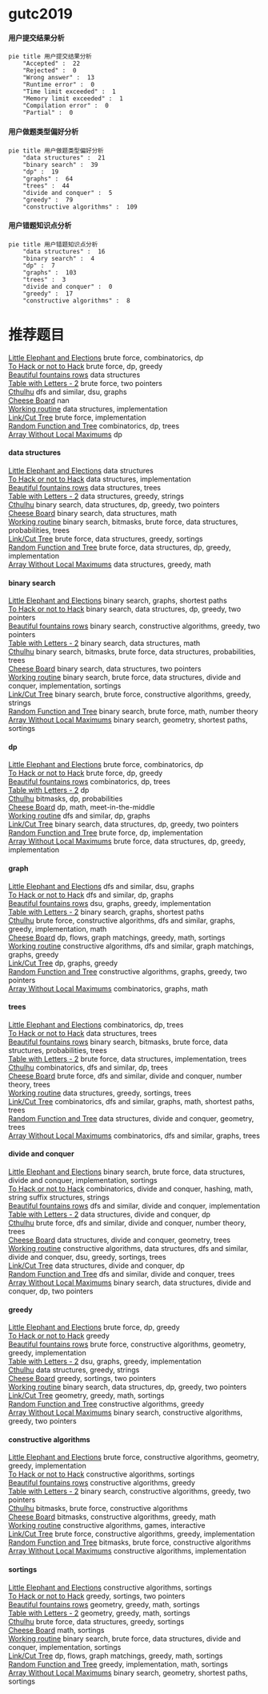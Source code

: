 # gutc2019
<!-- tabs:start -->
#### **用户提交结果分析**

```mermaid
pie title 用户提交结果分析
    "Accepted" :  22
    "Rejected" :  0
    "Wrong answer" :  13
    "Runtime error" :  0
    "Time limit exceeded" :  1
    "Memory limit exceeded" :  1
    "Compilation error" :  0
    "Partial" :  0
```
#### **用户做题类型偏好分析**

```mermaid
pie title 用户做题类型偏好分析
    "data structures" :  21
    "binary search" :  39
    "dp" :  19
    "graphs" :  64
    "trees" :  44
    "divide and conquer" :  5
    "greedy" :  79
    "constructive algorithms" :  109
```
#### **用户错题知识点分析**

```mermaid
pie title 用户错题知识点分析
    "data structures" :  16
    "binary search" :  4
    "dp" :  7
    "graphs" :  103
    "trees" :  3
    "divide and conquer" :  0
    "greedy" :  17
    "constructive algorithms" :  8
```
<!-- tabs:end -->
# 推荐题目
[Little Elephant and Elections](https://codeforces.com/contest/259/problem/D)		brute force,
                        combinatorics,
                        dp		  
[To Hack or not to Hack](http://codeforces.com/problemset/problem/662/E)		brute force,
                        dp,
                        greedy		  
[Beautiful fountains rows](http://codeforces.com/problemset/problem/799/F)		data structures		  
[Table with Letters - 2](http://codeforces.com/problemset/problem/253/D)		brute force,
                        two pointers		  
[Cthulhu](http://codeforces.com/problemset/problem/103/B)		dfs and similar,
                        dsu,
                        graphs		  
[Cheese Board](http://codeforces.com/problemset/problem/952/E)		nan		  
[Working routine](http://codeforces.com/problemset/problem/706/E)		data structures,
                        implementation		  
[Link/Cut Tree](http://codeforces.com/problemset/problem/614/A)		brute force,
                        implementation		  
[Random Function and Tree](http://codeforces.com/problemset/problem/482/D)		combinatorics,
                        dp,
                        trees		  
[Array Without Local Maximums](https://codeforces.com/contest/1068/problem/D)		dp		  
<!-- tabs:start -->
#### **data structures**
[Little Elephant and Elections](http://codeforces.com/problemset/problem/799/F)		data structures		  
[To Hack or not to Hack](http://codeforces.com/problemset/problem/706/E)		data structures,
                        implementation		  
[Beautiful fountains rows](http://codeforces.com/problemset/problem/1458/F)		data structures,
                        trees		  
[Table with Letters - 2](http://codeforces.com/problemset/problem/1182/C)		data structures,
                        greedy,
                        strings		  
[Cthulhu](http://codeforces.com/problemset/problem/1492/C)		binary search,
                        data structures,
                        dp,
                        greedy,
                        two pointers		  
[Cheese Board](http://codeforces.com/problemset/problem/1490/G)		binary search,
                        data structures,
                        math		  
[Working routine](http://codeforces.com/problemset/problem/1479/D)		binary search,
                        bitmasks,
                        brute force,
                        data structures,
                        probabilities,
                        trees		  
[Link/Cut Tree](http://codeforces.com/problemset/problem/1497/A)		brute force,
                        data structures,
                        greedy,
                        sortings		  
[Random Function and Tree](http://codeforces.com/problemset/problem/1491/C)		brute force,
                        data structures,
                        dp,
                        greedy,
                        implementation		  
[Array Without Local Maximums](http://codeforces.com/problemset/problem/1492/B)		data structures,
                        greedy,
                        math		  
#### **binary search**
[Little Elephant and Elections](http://codeforces.com/problemset/problem/301/B)		binary search,
                        graphs,
                        shortest paths		  
[To Hack or not to Hack](http://codeforces.com/problemset/problem/1492/C)		binary search,
                        data structures,
                        dp,
                        greedy,
                        two pointers		  
[Beautiful fountains rows](http://codeforces.com/problemset/problem/1463/D)		binary search,
                        constructive algorithms,
                        greedy,
                        two pointers		  
[Table with Letters - 2](http://codeforces.com/problemset/problem/1490/G)		binary search,
                        data structures,
                        math		  
[Cthulhu](http://codeforces.com/problemset/problem/1479/D)		binary search,
                        bitmasks,
                        brute force,
                        data structures,
                        probabilities,
                        trees		  
[Cheese Board](http://codeforces.com/problemset/problem/1436/E)		binary search,
                        data structures,
                        two pointers		  
[Working routine](http://codeforces.com/problemset/problem/1461/D)		binary search,
                        brute force,
                        data structures,
                        divide and conquer,
                        implementation,
                        sortings		  
[Link/Cut Tree](http://codeforces.com/problemset/problem/1493/C)		binary search,
                        brute force,
                        constructive algorithms,
                        greedy,
                        strings		  
[Random Function and Tree](http://codeforces.com/problemset/problem/1487/D)		binary search,
                        brute force,
                        math,
                        number theory		  
[Array Without Local Maximums](http://codeforces.com/problemset/problem/1486/B)		binary search,
                        geometry,
                        shortest paths,
                        sortings		  
#### **dp**
[Little Elephant and Elections](https://codeforces.com/contest/259/problem/D)		brute force,
                        combinatorics,
                        dp		  
[To Hack or not to Hack](http://codeforces.com/problemset/problem/662/E)		brute force,
                        dp,
                        greedy		  
[Beautiful fountains rows](http://codeforces.com/problemset/problem/482/D)		combinatorics,
                        dp,
                        trees		  
[Table with Letters - 2](https://codeforces.com/contest/1068/problem/D)		dp		  
[Cthulhu](https://codeforces.com/contest/483/problem/E)		bitmasks,
                        dp,
                        probabilities		  
[Cheese Board](https://codeforces.com/contest/674/problem/F)		dp,
                        math,
                        meet-in-the-middle		  
[Working routine](http://codeforces.com/problemset/problem/919/D)		dfs and similar,
                        dp,
                        graphs		  
[Link/Cut Tree](http://codeforces.com/problemset/problem/1492/C)		binary search,
                        data structures,
                        dp,
                        greedy,
                        two pointers		  
[Random Function and Tree](https://codeforces.com/contest/1457/problem/C)		brute force,
                        dp,
                        implementation		  
[Array Without Local Maximums](http://codeforces.com/problemset/problem/1491/C)		brute force,
                        data structures,
                        dp,
                        greedy,
                        implementation		  
#### **graph**
[Little Elephant and Elections](http://codeforces.com/problemset/problem/103/B)		dfs and similar,
                        dsu,
                        graphs		  
[To Hack or not to Hack](http://codeforces.com/problemset/problem/919/D)		dfs and similar,
                        dp,
                        graphs		  
[Beautiful fountains rows](http://codeforces.com/problemset/problem/723/F)		dsu,
                        graphs,
                        greedy,
                        implementation		  
[Table with Letters - 2](http://codeforces.com/problemset/problem/301/B)		binary search,
                        graphs,
                        shortest paths		  
[Cthulhu](http://codeforces.com/problemset/problem/1487/C)		brute force,
                        constructive algorithms,
                        dfs and similar,
                        graphs,
                        greedy,
                        implementation,
                        math		  
[Cheese Board](http://codeforces.com/problemset/problem/1437/C)		dp,
                        flows,
                        graph matchings,
                        greedy,
                        math,
                        sortings		  
[Working routine](http://codeforces.com/problemset/problem/1470/D)		constructive algorithms,
                        dfs and similar,
                        graph matchings,
                        graphs,
                        greedy		  
[Link/Cut Tree](http://codeforces.com/problemset/problem/1476/C)		dp,
                        graphs,
                        greedy		  
[Random Function and Tree](http://codeforces.com/problemset/problem/1304/D)		constructive algorithms,
                        graphs,
                        greedy,
                        two pointers		  
[Array Without Local Maximums](http://codeforces.com/problemset/problem/1475/C)		combinatorics,
                        graphs,
                        math		  
#### **trees**
[Little Elephant and Elections](http://codeforces.com/problemset/problem/482/D)		combinatorics,
                        dp,
                        trees		  
[To Hack or not to Hack](http://codeforces.com/problemset/problem/1458/F)		data structures,
                        trees		  
[Beautiful fountains rows](http://codeforces.com/problemset/problem/1479/D)		binary search,
                        bitmasks,
                        brute force,
                        data structures,
                        probabilities,
                        trees		  
[Table with Letters - 2](http://codeforces.com/problemset/problem/1511/C)		brute force,
                        data structures,
                        implementation,
                        trees		  
[Cthulhu](http://codeforces.com/problemset/problem/1499/F)		combinatorics,
                        dfs and similar,
                        dp,
                        trees		  
[Cheese Board](http://codeforces.com/problemset/problem/1491/E)		brute force,
                        dfs and similar,
                        divide and conquer,
                        number theory,
                        trees		  
[Working routine](http://codeforces.com/problemset/problem/1466/D)		data structures,
                        greedy,
                        sortings,
                        trees		  
[Link/Cut Tree](http://codeforces.com/problemset/problem/1495/D)		combinatorics,
                        dfs and similar,
                        graphs,
                        math,
                        shortest paths,
                        trees		  
[Random Function and Tree](http://codeforces.com/problemset/problem/1303/G)		data structures,
                        divide and conquer,
                        geometry,
                        trees		  
[Array Without Local Maximums](http://codeforces.com/problemset/problem/1454/E)		combinatorics,
                        dfs and similar,
                        graphs,
                        trees		  
#### **divide and conquer**
[Little Elephant and Elections](http://codeforces.com/problemset/problem/1461/D)		binary search,
                        brute force,
                        data structures,
                        divide and conquer,
                        implementation,
                        sortings		  
[To Hack or not to Hack](http://codeforces.com/problemset/problem/1466/G)		combinatorics,
                        divide and conquer,
                        hashing,
                        math,
                        string suffix structures,
                        strings		  
[Beautiful fountains rows](http://codeforces.com/problemset/problem/1490/D)		dfs and similar,
                        divide and conquer,
                        implementation		  
[Table with Letters - 2](https://codeforces.com/contest/1483/problem/C)		data structures,
                        divide and conquer,
                        dp		  
[Cthulhu](http://codeforces.com/problemset/problem/1491/E)		brute force,
                        dfs and similar,
                        divide and conquer,
                        number theory,
                        trees		  
[Cheese Board](http://codeforces.com/problemset/problem/1303/G)		data structures,
                        divide and conquer,
                        geometry,
                        trees		  
[Working routine](http://codeforces.com/problemset/problem/1494/D)		constructive algorithms,
                        data structures,
                        dfs and similar,
                        divide and conquer,
                        dsu,
                        greedy,
                        sortings,
                        trees		  
[Link/Cut Tree](http://codeforces.com/problemset/problem/1482/E)		data structures,
                        divide and conquer,
                        dp		  
[Random Function and Tree](http://codeforces.com/problemset/problem/566/C)		dfs and similar,
                        divide and conquer,
                        trees		  
[Array Without Local Maximums](http://codeforces.com/problemset/problem/1428/F)		binary search,
                        data structures,
                        divide and conquer,
                        dp,
                        two pointers		  
#### **greedy**
[Little Elephant and Elections](http://codeforces.com/problemset/problem/662/E)		brute force,
                        dp,
                        greedy		  
[To Hack or not to Hack](http://codeforces.com/problemset/problem/1027/C)		greedy		  
[Beautiful fountains rows](http://codeforces.com/problemset/problem/1292/B)		brute force,
                        constructive algorithms,
                        geometry,
                        greedy,
                        implementation		  
[Table with Letters - 2](http://codeforces.com/problemset/problem/723/F)		dsu,
                        graphs,
                        greedy,
                        implementation		  
[Cthulhu](http://codeforces.com/problemset/problem/1182/C)		data structures,
                        greedy,
                        strings		  
[Cheese Board](http://codeforces.com/problemset/problem/1282/C)		greedy,
                        sortings,
                        two pointers		  
[Working routine](http://codeforces.com/problemset/problem/1492/C)		binary search,
                        data structures,
                        dp,
                        greedy,
                        two pointers		  
[Link/Cut Tree](https://codeforces.com/contest/1496/problem/C)		geometry,
                        greedy,
                        math,
                        sortings		  
[Random Function and Tree](http://codeforces.com/problemset/problem/1493/A)		constructive algorithms,
                        greedy		  
[Array Without Local Maximums](http://codeforces.com/problemset/problem/1463/D)		binary search,
                        constructive algorithms,
                        greedy,
                        two pointers		  
#### **constructive algorithms**
[Little Elephant and Elections](http://codeforces.com/problemset/problem/1292/B)		brute force,
                        constructive algorithms,
                        geometry,
                        greedy,
                        implementation		  
[To Hack or not to Hack](http://codeforces.com/problemset/problem/768/A)		constructive algorithms,
                        sortings		  
[Beautiful fountains rows](http://codeforces.com/problemset/problem/1493/A)		constructive algorithms,
                        greedy		  
[Table with Letters - 2](http://codeforces.com/problemset/problem/1463/D)		binary search,
                        constructive algorithms,
                        greedy,
                        two pointers		  
[Cthulhu](https://codeforces.com/contest/1456/problem/B)		bitmasks,
                        brute force,
                        constructive algorithms		  
[Cheese Board](http://codeforces.com/problemset/problem/1492/D)		bitmasks,
                        constructive algorithms,
                        greedy,
                        math		  
[Working routine](https://codeforces.com/contest/1504/problem/D)		constructive algorithms,
                        games,
                        interactive		  
[Link/Cut Tree](https://codeforces.com/contest/1483/problem/A)		brute force,
                        constructive algorithms,
                        greedy,
                        implementation		  
[Random Function and Tree](https://codeforces.com/contest/1457/problem/D)		bitmasks,
                        brute force,
                        constructive algorithms		  
[Array Without Local Maximums](http://codeforces.com/problemset/problem/1513/A)		constructive algorithms,
                        implementation		  
#### **sortings**
[Little Elephant and Elections](http://codeforces.com/problemset/problem/768/A)		constructive algorithms,
                        sortings		  
[To Hack or not to Hack](http://codeforces.com/problemset/problem/1282/C)		greedy,
                        sortings,
                        two pointers		  
[Beautiful fountains rows](https://codeforces.com/contest/1496/problem/C)		geometry,
                        greedy,
                        math,
                        sortings		  
[Table with Letters - 2](http://codeforces.com/problemset/problem/1495/A)		geometry,
                        greedy,
                        math,
                        sortings		  
[Cthulhu](http://codeforces.com/problemset/problem/1497/A)		brute force,
                        data structures,
                        greedy,
                        sortings		  
[Cheese Board](http://codeforces.com/problemset/problem/1427/A)		math,
                        sortings		  
[Working routine](http://codeforces.com/problemset/problem/1461/D)		binary search,
                        brute force,
                        data structures,
                        divide and conquer,
                        implementation,
                        sortings		  
[Link/Cut Tree](http://codeforces.com/problemset/problem/1437/C)		dp,
                        flows,
                        graph matchings,
                        greedy,
                        math,
                        sortings		  
[Random Function and Tree](http://codeforces.com/problemset/problem/1473/A)		greedy,
                        implementation,
                        math,
                        sortings		  
[Array Without Local Maximums](http://codeforces.com/problemset/problem/1486/B)		binary search,
                        geometry,
                        shortest paths,
                        sortings		  
<!-- tabs:end -->
